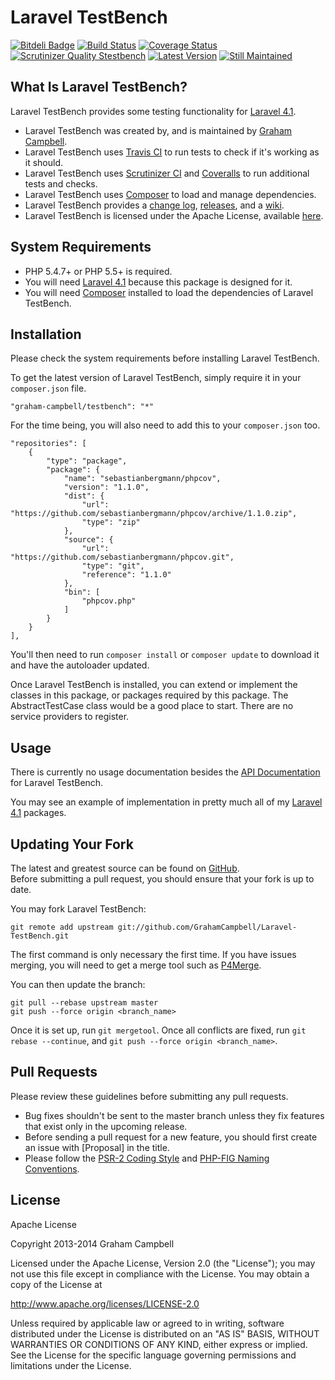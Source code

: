 Laravel TestBench
=================


[![Bitdeli Badge](https://d2weczhvl823v0.cloudfront.net/GrahamCampbell/Laravel-TestBench/trend.png)](https://bitdeli.com/free "Bitdeli Badge")
[![Build Status](https://travis-ci.org/GrahamCampbell/Laravel-TestBench.png)](https://travis-ci.org/GrahamCampbell/Laravel-TestBench)
[![Coverage Status](https://coveralls.io/repos/GrahamCampbell/Laravel-TestBench/badge.png)](https://coveralls.io/r/GrahamCampbell/Laravel-TestBench)
[![Scrutinizer Quality Stestbench](https://scrutinizer-ci.com/g/GrahamCampbell/Laravel-TestBench/badges/quality-score.png?s=b02a2e89a150f28d8c82129d69688725a2a58cb8)](https://scrutinizer-ci.com/g/GrahamCampbell/Laravel-TestBench)
[![Latest Version](https://poser.pugx.org/graham-campbell/testbench/v/stable.png)](https://packagist.org/packages/graham-campbell/testbench)
[![Still Maintained](http://stillmaintained.com/GrahamCampbell/Laravel-TestBench.png)](http://stillmaintained.com/GrahamCampbell/Laravel-TestBench)


## What Is Laravel TestBench?

Laravel TestBench provides some testing functionality for [Laravel 4.1](http://laravel.com).  

* Laravel TestBench was created by, and is maintained by [Graham Campbell](https://github.com/GrahamCampbell).  
* Laravel TestBench uses [Travis CI](https://travis-ci.org/GrahamCampbell/Laravel-TestBench) to run tests to check if it's working as it should.  
* Laravel TestBench uses [Scrutinizer CI](https://scrutinizer-ci.com/g/GrahamCampbell/Laravel-TestBench) and [Coveralls](https://coveralls.io/r/GrahamCampbell/Laravel-TestBench) to run additional tests and checks.  
* Laravel TestBench uses [Composer](https://getcomposer.org) to load and manage dependencies.  
* Laravel TestBench provides a [change log](https://github.com/GrahamCampbell/Laravel-TestBench/blob/master/CHANGELOG.md), [releases](https://github.com/GrahamCampbell/Laravel-TestBench/releases), and a [wiki](https://github.com/GrahamCampbell/Laravel-TestBench/wiki).  
* Laravel TestBench is licensed under the Apache License, available [here](https://github.com/GrahamCampbell/Laravel-TestBench/blob/master/LICENSE.md).  


## System Requirements

* PHP 5.4.7+ or PHP 5.5+ is required.  
* You will need [Laravel 4.1](http://laravel.com) because this package is designed for it.  
* You will need [Composer](https://getcomposer.org) installed to load the dependencies of Laravel TestBench.  


## Installation

Please check the system requirements before installing Laravel TestBench.  

To get the latest version of Laravel TestBench, simply require it in your `composer.json` file.  

`"graham-campbell/testbench": "*"`  

For the time being, you will also need to add this to your `composer.json` too.  

```
"repositories": [
    {
        "type": "package",
        "package": {
            "name": "sebastianbergmann/phpcov",
            "version": "1.1.0",
            "dist": {
                "url": "https://github.com/sebastianbergmann/phpcov/archive/1.1.0.zip",
                "type": "zip"
            },
            "source": {
                "url": "https://github.com/sebastianbergmann/phpcov.git",
                "type": "git",
                "reference": "1.1.0"
            },
            "bin": [
                "phpcov.php"
            ]
        }
    }
],
```

You'll then need to run `composer install` or `composer update` to download it and have the autoloader updated.  

Once Laravel TestBench is installed, you can extend or implement the classes in this package, or packages required by this package. The AbstractTestCase class would be a good place to start. There are no service providers to register.  


## Usage

There is currently no usage documentation besides the [API Documentation](http://grahamcampbell.github.io/Laravel-TestBench
) for Laravel TestBench.  

You may see an example of implementation in pretty much all of my [Laravel 4.1](http://laravel.com) packages.  


## Updating Your Fork

The latest and greatest source can be found on [GitHub](https://github.com/GrahamCampbell/Laravel-TestBench).  
Before submitting a pull request, you should ensure that your fork is up to date.  

You may fork Laravel TestBench:  

    git remote add upstream git://github.com/GrahamCampbell/Laravel-TestBench.git

The first command is only necessary the first time. If you have issues merging, you will need to get a merge tool such as [P4Merge](http://perforce.com/product/components/perforce_visual_merge_and_diff_tools).  

You can then update the branch:  

    git pull --rebase upstream master
    git push --force origin <branch_name>

Once it is set up, run `git mergetool`. Once all conflicts are fixed, run `git rebase --continue`, and `git push --force origin <branch_name>`.  


## Pull Requests

Please review these guidelines before submitting any pull requests.  

* Bug fixes shouldn't be sent to the master branch unless they fix features that exist only in the upcoming release.  
* Before sending a pull request for a new feature, you should first create an issue with [Proposal] in the title.  
* Please follow the [PSR-2 Coding Style](https://github.com/php-fig/fig-standards/blob/master/accepted/PSR-2-coding-style-guide.md) and [PHP-FIG Naming Conventions](https://github.com/php-fig/fig-standards/blob/master/bylaws/002-psr-naming-conventions.md).  


## License

Apache License  

Copyright 2013-2014 Graham Campbell  

Licensed under the Apache License, Version 2.0 (the "License");
you may not use this file except in compliance with the License.
You may obtain a copy of the License at  

 http://www.apache.org/licenses/LICENSE-2.0  

Unless required by applicable law or agreed to in writing, software
distributed under the License is distributed on an "AS IS" BASIS,
WITHOUT WARRANTIES OR CONDITIONS OF ANY KIND, either express or implied.
See the License for the specific language governing permissions and
limitations under the License.  
